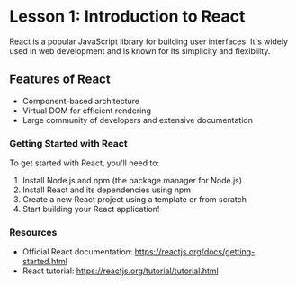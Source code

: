 # Lesson 1: Introduction to React

React is a popular JavaScript library for building user interfaces. It's widely used in web development and is known for its simplicity and flexibility.

## Features of React

* Component-based architecture
* Virtual DOM for efficient rendering
* Large community of developers and extensive documentation

### Getting Started with React

To get started with React, you'll need to:

1. Install Node.js and npm (the package manager for Node.js)
2. Install React and its dependencies using npm
3. Create a new React project using a template or from scratch
4. Start building your React application!

### Resources

* Official React documentation: <https://reactjs.org/docs/getting-started.html>
* React tutorial: <https://reactjs.org/tutorial/tutorial.html>
